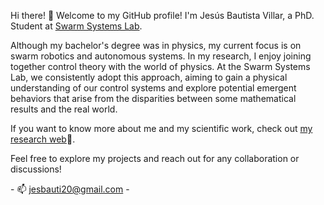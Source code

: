Hi there! 👋 Welcome to my GitHub profile! I'm Jesús Bautista Villar, a PhD. Student at [Swarm Systems Lab](https://www.swarmsystemslab.eu/). 

Although my bachelor's degree was in physics, my current focus is on swarm robotics and autonomous systems. In my research, I enjoy joining together control theory with the world of physics. At the Swarm Systems Lab, we consistently adopt this approach, aiming to gain a physical understanding of our control systems and explore potential emergent behaviors that arise from the disparities between some mathematical results and the real world. 

If you want to know more about me and my scientific work, check out [my research web](https://sites.google.com/view/jbautista-research/inicio)🤖.

Feel free to explore my projects and reach out for any collaboration or discussions! 

\- 📫 <jesbauti20@gmail.com> -
<!---
jesusBV20/jesusBV20 is a ✨ special ✨ repository because its `README.md` (this file) appears on your GitHub profile.
You can click the Preview link to take a look at your changes.
--->
